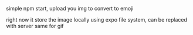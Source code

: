 simple npm start, upload you img to convert to emoji

right now it store the image locally using expo file system, can be replaced with server
same for gif